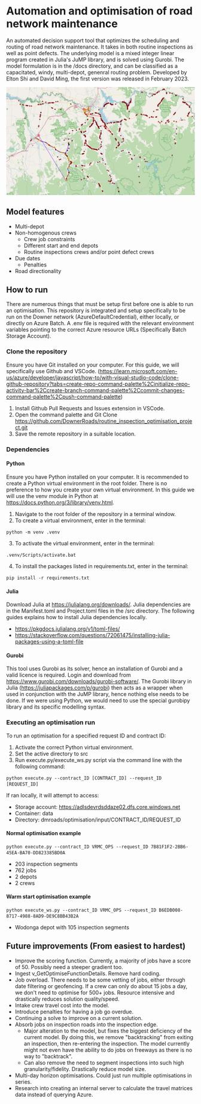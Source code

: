 # Automation and optimisation of road network maintenance
An automated decision support tool that optimizes the scheduling and routing of road network maintenance. It takes in both routine inspections as well as point defects. The underlying model is a mixed integer linear program created in Julia's JuMP library, and is solved using Gurobi. The model formulation is in the /docs directory, and can be classified as a capacitated, windy, multi-depot, genenral routing problem. Developed by Elton Shi and David Ming, the first version was released in February 2023.

![alt text](https://github.com/itselts/inspection-optimisation/blob/main/runs/7B81F1F2-2BB6-45EA-BA70-DD823385BD0A/results/Screenshot%202023-11-16%20180708.png?raw=true)

## Model features
- Multi-depot
- Non-homogenous crews
    - Crew job constraints
    - Different start and end depots
    - Routine inspections crews and/or point defect crews
- Due dates
    - Penalties
- Road directionality

## How to run
There are numerous things that must be setup first before one is able to run an optimisation. This repository is integrated and setup specifically to be run on the Downer network (AzureDefaultCredential), either locally, or directly on Azure Batch. A .env file is required with the relevant environment variables pointing to the correct Azure resource URLs (Specifically Batch Storage Account). 

### Clone the repository
Ensure you have Git installed on your computer. For this guide, we will specifically use Github and VSCode. (https://learn.microsoft.com/en-us/azure/developer/javascript/how-to/with-visual-studio-code/clone-github-repository?tabs=create-repo-command-palette%2Cinitialize-repo-activity-bar%2Ccreate-branch-command-palette%2Ccommit-changes-command-palette%2Cpush-command-palette)

1. Install Github Pull Requests and Issues extension in VSCode.
2. Open the command palette and Git Clone https://github.com/DownerRoads/routine_inspection_optimisation_project.git
3. Save the remote repository in a suitable location.

### Dependencies
#### Python
Ensure you have Python installed on your computer. It is recommended to create a Python virtual environment in the root folder. There is no preference to how you create your own virtual environment. In this guide we will use the venv module in Python at https://docs.python.org/3/library/venv.html. 

1. Navigate to the root folder of the repository in a terminal window.
2. To create a virtual environment, enter in the terminal: 
~~~
python -m venv .venv
~~~
3. To activate the virtual environment, enter in the terminal: 
~~~
.venv/Scripts/activate.bat 
~~~
4. To install the packages listed in requirements.txt, enter in the terminal: 
~~~
pip install -r requirements.txt
~~~

#### Julia
Download Julia at https://julialang.org/downloads/. Julia dependencies are in the Manifest.toml and Project.toml files in the /src directory. The following guides explains how to install Julia dependencies locally.
- https://pkgdocs.julialang.org/v1/toml-files/ 
- https://stackoverflow.com/questions/72061475/installing-julia-packages-using-a-toml-file 

#### Gurobi
This tool uses Gurobi as its solver, hence an installation of Gurobi and a valid licence is required. Login and download from https://www.gurobi.com/downloads/gurobi-software/. The Gurobi library in Julia (https://juliapackages.com/p/gurobi) then acts as a wrapper when used in conjunction with the JuMP library, hence nothing else needs to be done. If we were using Python, we would need to use the special gurobipy library and its specific modelling syntax.

### Executing an optimisation run
To run an optimisation for a specified request ID and contract ID:

1. Activate the correct Python virtual environment.
2. Set the active directory to src
3. Run execute.py/execute_ws.py script via the command line with the following command:
~~~
python execute.py --contract_ID [CONTRACT_ID] --request_ID [REQUEST_ID]
~~~

If ran locally, it will attempt to access:
- Storage account: https://adlsdevrdsddaze02.dfs.core.windows.net
- Container: data
- Directory: dmroads/optimisation/input/CONTRACT_ID/REQUEST_ID

#### Normal optimisation example
~~~
python execute.py --contract_ID VRMC_OPS --request_ID 7B81F1F2-2BB6-45EA-BA70-DD823385BD0A
~~~
- 203 inspection segments
- 762 jobs
- 2 depots
- 2 crews

#### Warm start optimisation example
~~~
python execute_ws.py --contract_ID VRMC_OPS --request_ID B6EDB008-8717-4988-8AD9-DE9C8BB43B2A
~~~
- Wodonga depot with 105 inspection segments

## Future improvements (From easiest to hardest)
- Improve the scoring function. Currently, a majority of jobs have a score of 50. Possibly need a steeper gradient too.
- Ingest v_GetOptimiseFunctionDetails. Remove hard coding.
- Job overload. There needs to be some vetting of jobs, either through date filtering or geofencing. If a crew can only do about 15 jobs a day, we don't need to optimise for 500+ jobs. Resource intensive and drastically reduces solution quality/speed.
- Intake crew travel cost into the model.
- Introduce penalties for having a job go overdue.
- Continuing a solve to improve on a current solution.
- Absorb jobs on inspection roads into the inspection edge. 
    - Major alteration to the model, but fixes the biggest deficiency of the current model. By doing this, we remove "backtracking" from exiting an inspection, then re-entering the inspection. The model currently might not even have the ability to do jobs on freeways as there is no way to "backtrack". 
    - Can also remove the need to segment inspections into such high granularity/fidelity. Drastically reduce model size.
- Multi-day horizon optimisations. Could just run multiple optimisations in series.
- Research into creating an internal server to calculate the travel matrices data instead of querying Azure.
